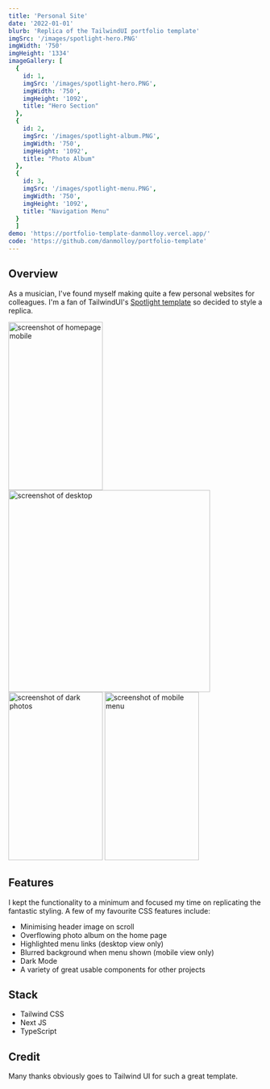 ```yaml
---
title: 'Personal Site'
date: '2022-01-01'
blurb: 'Replica of the TailwindUI portfolio template'
imgSrc: '/images/spotlight-hero.PNG'
imgWidth: '750'
imgHeight: '1334'
imageGallery: [
  {
    id: 1,
    imgSrc: '/images/spotlight-hero.PNG',
    imgWidth: '750',
    imgHeight: '1092',
    title: "Hero Section"
  },
  {
    id: 2,
    imgSrc: '/images/spotlight-album.PNG',
    imgWidth: '750',
    imgHeight: '1092',
    title: "Photo Album"
  },
  {
    id: 3,
    imgSrc: '/images/spotlight-menu.PNG',
    imgWidth: '750',
    imgHeight: '1092',
    title: "Navigation Menu"
  }
  ]
demo: 'https://portfolio-template-danmolloy.vercel.app/'
code: 'https://github.com/danmolloy/portfolio-template'
---
```


## Overview
As a musician, I've found myself making quite a few personal websites for colleagues. I'm a fan of TailwindUI's [Spotlight template](https://tailwindui.com/templates/spotlight) so decided to style a replica.

<img src="./public/images/mobile-home.PNG" width="187" height="333" alt="screenshot of homepage mobile"/>
<img src="./public/images/desktop.PNG" width="400" height="400" alt="screenshot of desktop"/>
<img src="./public/images/darkMode.PNG" width="187" height="333" alt="screenshot of dark photos"/>
<img src="./public/images/menu-mobile.PNG" width="187" height="333" alt="screenshot of mobile menu"/>


## Features
I kept the functionality to a minimum and focused my time on replicating the fantastic styling. A few of my favourite CSS features include:
- Minimising header image on scroll
- Overflowing photo album on the home page
- Highlighted menu links (desktop view only)
- Blurred background when menu shown (mobile view only)
- Dark Mode
- A variety of great usable components for other projects

## Stack
- Tailwind CSS
- Next JS
- TypeScript

## Credit
Many thanks obviously goes to Tailwind UI for such a great template.